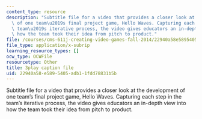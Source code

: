 ```yaml
---
content_type: resource
description: "Subtitle file for a video that provides a closer look at the development\
  \ of one team\u2019s final project game, Hello Waves. Capturing each step in the\
  \ team\u2019s iterative process, the video gives educators an in-depth view into\
  \ how the team took their idea from pitch to product."
file: /courses/cms-611j-creating-video-games-fall-2014/22940a58e5895405adb11fdd78831b5b_lxpXowuUdKw.vtt
file_type: application/x-subrip
learning_resource_types: []
ocw_type: OCWFile
resourcetype: Other
title: 3play caption file
uid: 22940a58-e589-5405-adb1-1fdd78831b5b
---
```

Subtitle file for a video that provides a closer look at the development of one team’s final project game, Hello Waves. Capturing each step in the team’s iterative process, the video gives educators an in-depth view into how the team took their idea from pitch to product.

